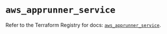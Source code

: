 # `aws_apprunner_service`

Refer to the Terraform Registry for docs: [`aws_apprunner_service`](https://registry.terraform.io/providers/hashicorp/aws/6.14.0/docs/resources/apprunner_service).
